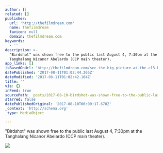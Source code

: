 ```yaml
---
author: []
related: []
publisher:
  url: 'http://thefilmdream.com'
  name: Thefilmdream
  favicon: null
  domain: thefilmdream.com
keywords:
  - ''
description: >-
  "Birdshot" was shown free to the public last August 4, 7:30pm at the
  Tanghalang Nicanor Abelardo (CCP main theater).
app_links: []
isBasedOnUrl: 'http://thefilmdream.com/see-the-big-picture-at-the-c13.html'
datePublished: '2017-08-11T01:02:44.265Z'
dateModified: '2017-08-11T01:02:42.164Z'
title: ''
via: {}
inFeed: true
sourcePath: _posts/2017-08-10-birdshot-was-shown-free-to-the-public-last-august-4-730p.md
starred: false
datePublishedOriginal: '2017-08-10T06:09:17.678Z'
_context: 'http://schema.org'
_type: MediaObject

---
```

<article style=""><p>"Birdshot" was shown free to the public last August 4, 7:30pm at the Tanghalang Nicanor Abelardo (CCP main theater).</p><img src="http://thefilmdream.com/image/124688441.jpg" /></article>